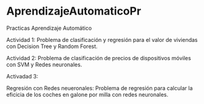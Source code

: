 # AprendizajeAutomaticoPr
Practicas Aprendizaje Automático

Actividad 1: Problema de clasificación y regresión para el valor de viviendas con Decision Tree y Random Forest.


Actividad 2: Problema de clasificación de precios de dispositivos móviles con SVM y Redes neuronales.


Activadad 3: 

Regresión con Redes neueronales: Problema de regresión para calcular la eficicia de los coches en galone por milla con redes neuronales.
